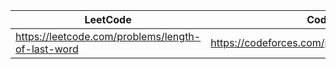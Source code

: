 |LeetCode   |Codeforces        |        
|-----------|--------|
| https://leetcode.com/problems/length-of-last-word  | https://codeforces.com/problemset/problem/1367/A|        

